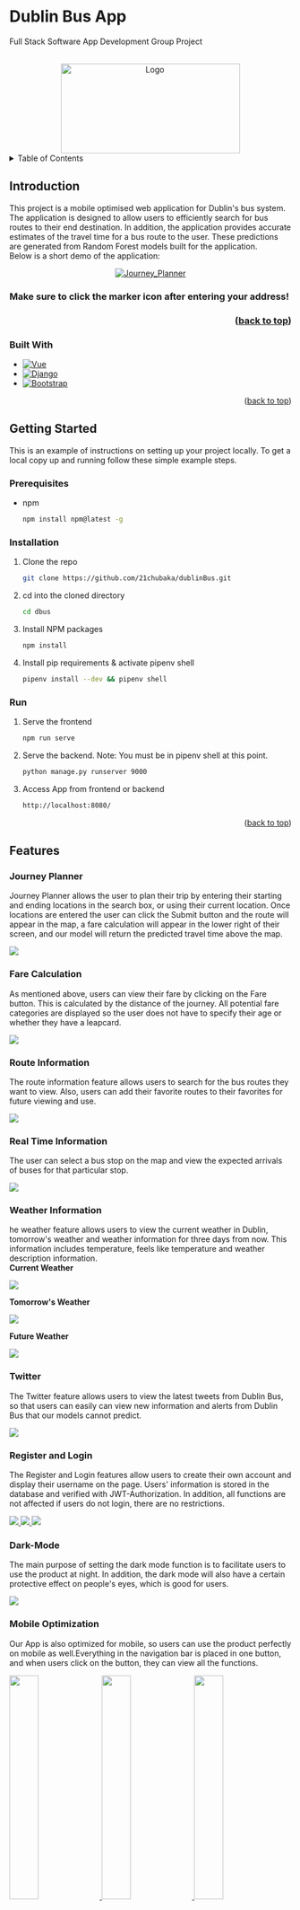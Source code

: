 <!-- Improved compatibility of back to top link: See: https://github.com/othneildrew/Best-README-Template/pull/73 -->
<a name="readme-top"></a>
<!--
*** Thanks for checking out the Best-README-Template. If you have a suggestion
*** that would make this better, please fork the repo and create a pull request
*** or simply open an issue with the tag "enhancement".
*** Don't forget to give the project a star!
*** Thanks again! Now go create something AMAZING! :D
-->



<!-- PROJECT SHIELDS -->
<!--
*** I'm using markdown "reference style" links for readability.
*** Reference links are enclosed in brackets [ ] instead of parentheses ( ).
*** See the bottom of this document for the declaration of the reference variables
*** for contributors-url, forks-url, etc. This is an optional, concise syntax you may use.
*** https://www.markdownguide.org/basic-syntax/#reference-style-links
-->

# Dublin Bus App
Full Stack Software App Development Group Project
<!-- PROJECT LOGO -->

<br />
<div align="center">
  <a href="https://github.com/21chubaka/Dublin_Bus_App">
    <img src="https://github.com/21chubaka/Dublin_Bus_App/blob/main/dbus/src/assets/Dublin-Bus-logo.png" alt="Logo" width="320" height="160">
  </a>

<!-- <h3 align="center">Dublin Bus App</h3> -->
<!--
  <p align="center">
    Dublin Bus
    <br />
    <a href="https://github.com/othneildrew/Best-README-Template"><strong>Explore the docs »</strong></a>
    <br />
    <br />
    <a href="http://ipa-011.ucd.ie/">View Live Project</a>
    ·
    <a href="https://github.com/21chubaka/dublinBus/issues">Report Bug</a>
    ·
    <a href="https://github.com/21chubaka/dublinBus/issues">Request Feature</a>
  </p>
-->
</div>



<!-- TABLE OF CONTENTS -->
<details>
  <summary>Table of Contents</summary>
  <ol>
    <li>
      <a href="#introduction">Introduction</a>
      <ul>
        <li><a href="#built-with">Built With</a></li>
      </ul>
    </li>
    <li>
      <a href="#getting-started">Getting Started</a>
      <ul>
        <li><a href="#prerequisites">Prerequisites</a></li>
        <li><a href="#installation">Installation</a></li>
        <li><a href="#run">Run</a></li>
      </ul>
    </li>
    <li><a href="#features">Features</a>
      <ul>
        <li><a href="#journey-planner">Journey Planner</a></li>
        <li><a href="#fare-calculation">Fare Calculation</a></li>
        <li><a href="#route-information">Route Information</a></li>
        <li><a href="#real-time-information">Real Time Information</a></li>
        <li><a href="#weather-information">Weather Information</a></li>
        <li><a href="#twitter">Twitter</a></li>
        <li><a href="#register-and-login">Register & Login</a></li>
        <li><a href="#dark-mode">Dark Mode</a></li>
        <li><a href="#mobile-optimization">Mobile Optimization</a></li>
      </ul>
    </li>
    <li><a href="#contributing">Contributing</a></li>
    <li><a href="#contact">Contact</a></li>
  </ol>
</details>



## Introduction
This project is a mobile optimised web application for Dublin's bus system.  The application
is designed to allow users to efficiently search for bus routes to their end destination.  In addition, 
the application provides accurate estimates of the travel time for a bus route to the user.  These
predictions are generated from Random Forest models built for the application.<br>
Below is a short demo of the application:

<div align="center">
  <a href="https://github.com/21chubaka/Dublin_Bus_App">
    <img src="/README_imgs/Journey_Planner.gif" alt="Journey_Planner">
  </a>
</div>
  <h3>Make sure to click the marker icon after entering your address!<h3>

<p align="right">(<a href="#readme-top">back to top</a>)</p>



### Built With

* [![Vue][Vue.js]][Vue-url]
* [![Django][Django.com]][Django-url]
* [![Bootstrap][Bootstrap.com]][Bootstrap-url]

<p align="right">(<a href="#readme-top">back to top</a>)</p>



## Getting Started

This is an example of instructions on setting up your project locally.
To get a local copy up and running follow these simple example steps.

### Prerequisites

* npm
  ```sh
  npm install npm@latest -g
  ```

### Installation

1. Clone the repo
   ```sh
   git clone https://github.com/21chubaka/dublinBus.git 
   ```
2. cd into the cloned directory
   ```sh
   cd dbus
   ```
3. Install NPM packages
   ```sh
   npm install
   ```
4. Install pip requirements & activate pipenv shell
   ```sh
   pipenv install --dev && pipenv shell
   ```

### Run
1. Serve the frontend
   ```sh
   npm run serve
   ```
2. Serve the backend. Note: You must be in pipenv shell at this point.
   ```sh
   python manage.py runserver 9000
   ```
3. Access App from frontend or backend
   ```sh
   http://localhost:8080/
   ```
   
<p align="right">(<a href="#readme-top">back to top</a>)</p>



## Features

### Journey Planner
Journey Planner allows the user to plan their trip by entering their starting and ending locations in the search box, 
or using their current location. Once locations are entered the user can click the Submit button and the route will
appear in the map, a fare calculation will appear in the lower right of their screen, and our model will return the 
predicted travel time above the map.

<div>
  <a href="https://github.com/21chubaka/Dublin_Bus_App">
    <img src="/README_imgs/Journey_Planner.png">
  </a>
</div>

### Fare Calculation
As mentioned above, users can view their fare by clicking on the Fare button. This is calculated by the
distance of the journey. All potential fare categories are displayed so the user does not have to
specify their age or whether they have a leapcard.

<div>
  <a href="https://github.com/21chubaka/Dublin_Bus_App">
    <img src="/README_imgs/fare_calculation.png">
  </a>
</div>

### Route Information
The route information feature allows users to search for the bus routes they want to view. Also, users can add their favorite routes to their favorites for future viewing and use.

<div>
  <a href="https://github.com/21chubaka/Dublin_Bus_App">
    <img src="/README_imgs/Route_Info.png">
  </a>
</div>

### Real Time Information
The user can select a bus stop on the map and view the expected arrivals of buses for that particular stop.

<div>
  <a href="https://github.com/21chubaka/Dublin_Bus_App">
    <img src="/README_imgs/RealtimeInfo.png">
  </a>
</div>

### Weather Information
he weather feature allows users to view the current weather in Dublin, tomorrow's weather and weather information for three days from now. This information includes temperature, feels like temperature and weather description information.<br>
<b>Current Weather</b>
<div>
    <a href="https://github.com/21chubaka/Dublin_Bus_App">
      <img src="/README_imgs/current_weather.png">
    </a>
</div>

<b>Tomorrow's Weather</b>
<div>
    <a href="https://github.com/21chubaka/Dublin_Bus_App">
      <img src="/README_imgs/tomorrow_weather.png">
    </a>
</div>

<b>Future Weather</b>
<div>
    <a href="https://github.com/21chubaka/Dublin_Bus_App">
      <img src="/README_imgs/future_weather.png">
    </a>
</div>

### Twitter
<div>
  <p>The Twitter feature allows users to view the latest tweets from Dublin Bus, so that users can easily can view new information and alerts from Dublin Bus that our models cannot predict.</p>
  <a href="https://github.com/21chubaka/Dublin_Bus_App">
    <img src="https://github.com/XinHuiUCD/dublinBus/blob/main/README_imgs/Twitter.png">
  </a>
</div>

### Register and Login
<div>
  <p>The Register and Login features allow users to create their own account and display their username on the page. Users' information is stored in the database and verified with JWT-Authorization. In addition, all functions are not affected if users do not login, there are no restrictions.</p>
  <a href="https://github.com/21chubaka/Dublin_Bus_App">
    <img src="https://github.com/XinHuiUCD/dublinBus/blob/main/README_imgs/Register.png">
    <img src="https://github.com/XinHuiUCD/dublinBus/blob/main/README_imgs/Login.png">
    <img src="https://github.com/XinHuiUCD/dublinBus/blob/main/README_imgs/login_completed.png">
  </a>
</div>

### Dark-Mode
<div>
  <p>The main purpose of setting the dark mode function is to facilitate users to use the product at night. In addition, the dark mode will also have a certain protective effect on people's eyes, which is good for users.</p>
  <a href="https://github.com/21chubaka/Dublin_Bus_App">
    <img src="https://github.com/XinHuiUCD/dublinBus/blob/main/README_imgs/Dark_mode.png">
  </a>
</div>

### Mobile Optimization
<div>
  <p>Our App is also optimized for mobile, so users can use the product perfectly on mobile as well.Everything in the navigation bar is placed in one button, and when users click on the button, they can view all the functions.</p>
  <a href="https://github.com/21chubaka/Dublin_Bus_App">
    <img src="https://github.com/XinHuiUCD/dublinBus/blob/main/README_imgs/mobile1.png" width="32%">
    <img src="https://github.com/XinHuiUCD/dublinBus/blob/main/README_imgs/mobile2.png" width="32%">
    <img src="https://github.com/XinHuiUCD/dublinBus/blob/main/README_imgs/mobile3.png" width="32%">
  </a>
</div>
<p align="right">(<a href="#readme-top">back to top</a>)</p>

## Technical Approach

### Architecture & Tech Stack

### Front End

### Back End

### Communication between Front End & Back End

### Deployment

### Data Analysis & Data Management

<p align="right">(<a href="#readme-top">back to top</a>)</p>

## Testing & Evaluation

### Front End

### Back End

### User Testing

### Data Analysis

<p align="right">(<a href="#readme-top">back to top</a>)</p>

<!-- CONTRIBUTING 
## Contributing

Contributions are what make the open source community such an amazing place to learn, inspire, and create. Any contributions you make are **greatly appreciated**.

If you have a suggestion that would make this better, please fork the repo and create a pull request. You can also simply open an issue with the tag "enhancement".
Don't forget to give the project a star! Thanks again!

1. Fork the Project
2. Create your Feature Branch (`git checkout -b feature/AmazingFeature`)
3. Commit your Changes (`git commit -m 'Add some AmazingFeature'`)
4. Push to the Branch (`git push origin feature/AmazingFeature`)
5. Open a Pull Request
-->
<!-- <p align="right">(<a href="#readme-top">back to top</a>)</p> -->


<!-- LICENSE 
## License

Distributed under the MIT License. See `LICENSE.txt` for more information.

<p align="right">(<a href="#readme-top">back to top</a>)</p> 
-->



<!-- CONTACT -->
## Colleagues
[Gus Boothman](https://github.com/Gus1616)
<br/>
[Will O’Donohoe](https://github.com/21chubaka)
<br/>
[Cheng Zhang](https://github.com/20211342)
<br/>
[Xinhui Jiang](https://github.com/XinHuiUCD)

[Original Project Link](https://github.com/XinHuiUCD/dublinBus)

<p align="right">(<a href="#readme-top">back to top</a>)</p>





<!-- MARKDOWN LINKS & IMAGES -->
<!-- https://www.markdownguide.org/basic-syntax/#reference-style-links -->

[Vue.js]: https://img.shields.io/badge/Vue.js-35495E?style=for-the-badge&logo=vuedotjs&logoColor=4FC08D
[Vue-url]: https://vuejs.org/
[Bootstrap.com]: https://img.shields.io/badge/Bootstrap-563D7C?style=for-the-badge&logo=bootstrap&logoColor=white
[Bootstrap-url]: https://getbootstrap.com
[Django.com]: https://img.shields.io/badge/django-%23092E20.svg?style=for-the-badge&logo=django&logoColor=white
[Django-url]: https://www.djangoproject.com

